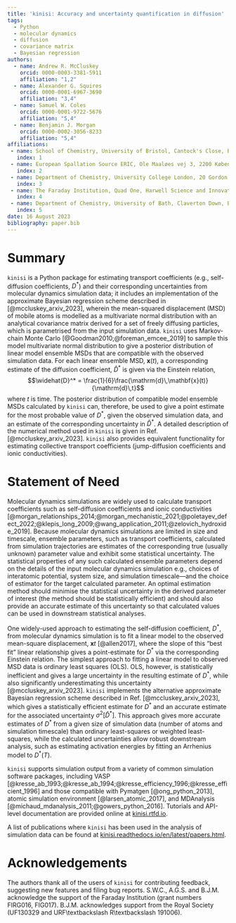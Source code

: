 ```yaml
---
title: 'kinisi: Accuracy and uncertainty quantification in diffusion'
tags:
  - Python
  - molecular dynamics
  - diffusion
  - covariance matrix
  - Bayesian regression
authors:
  - name: Andrew R. McCluskey
    orcid: 0000-0003-3381-5911
    affiliation: "1,2"
  - name: Alexander G. Squires
    orcid: 0000-0001-6967-3690
    affiliation: "3,4"
  - name: Samuel W. Coles
    orcid: 0000-0001-9722-5676
    affiliation: "5,4"
  - name: Benjamin J. Morgan
    orcid: 0000-0002-3056-8233
    affiliation: "5,4"
affiliations:
 - name: School of Chemistry, University of Bristol, Cantock's Close, Bristol, BS8 1TS, UK
   index: 1
 - name: European Spallation Source ERIC, Ole Maaløes vej 3, 2200 København N, DK
   index: 2
 - name: Department of Chemistry, University College London, 20 Gordon Street, London WC1H 0AJ, UK
   index: 3
 - name: The Faraday Institution, Quad One, Harwell Science and Innovation Campus, Didcot, OX11 0RA, UK
   index: 4
 - name: Department of Chemistry, University of Bath, Claverton Down, Bath, BA2 7AY, UK
   index: 5
date: 16 August 2023
bibliography: paper.bib
---
```


# Summary
`kinisi` is a Python package for estimating transport coefficients (e.g., self-diffusion coefficients, $D^*$) and their corresponding uncertainties from molecular dynamics simulation data; it includes an implementation of the approximate Bayesian regression scheme described in [@mccluskey_arxiv_2023], wherein the mean-squared displacement (MSD) of mobile atoms is modelled as a multivariate normal distribution with an analytical covariance matrix derived for a set of freely diffusing particles, which is parametrised from the input simulation data.
`kinisi` uses Markov-chain Monte Carlo [@Goodman2010;@foreman_emcee_2019] to sample this model multivariate normal distribution to give a posterior distribution of linear model ensemble MSDs that are compatible with the observed simulation data.
For each linear ensemble MSD, $\mathbf{x}(t)$, a corresponding estimate of the diffusion coefficient, $\widehat{D}^*$ is given via the Einstein relation,
$$\widehat{D}^* = \frac{1}{6}\frac{\mathrm{d}\,\mathbf{x}(t)}{\mathrm{d}\,t}$$
where $t$ is time.
The posterior distribution of compatible model ensemble MSDs calculated by `kinisi` can, therefore, be used to give a point estimate for the most probable value of $D^*$, given the observed simulation data, and an estimate of the corresponding uncertainty in $\widehat{D}^*$.
A detailed description of the numerical method used in `kinisi` is given in Ref. [@mccluskey_arxiv_2023].
`kinisi` also provides equivalent functionality for estimating collective transport coefficients (jump-diffusion coefficients and ionic conductivities).

# Statement of Need

Molecular dynamics simulations are widely used to calculate transport coefficients such as self-diffusion coefficients and ionic conductivities [@morgan_relationships_2014;@morgan_mechanistic_2021;@poletayev_defect_2022;@klepis_long_2009;@wang_application_2011;@zelovich_hydroxide_2019].
Because molecular dynamics simulations are limited in size and timescale, ensemble parameters, such as transport coefficients, calculated from simulation trajectories are estimates of the corresponding true (usually unknown) parameter value and exhibit some statistical uncertainty.
The statistical properties of any such calculated ensemble parameters depend on the details of the input molecular dynamics simulation e.g., choices of interatomic potential, system size, and simulation timescale—and the choice of estimator for the target calculated parameter.
An optimal estimation method should minimise the statistical uncertainty in the derived parameter of interest (the method should be statistically efficient) and should also provide an accurate estimate of this uncertainty so that calculated values can be used in downstream statistical analyses.

One widely-used approach to estimating the self-diffusion coefficient, $D^*$, from molecular dynamics simulation is to fit a linear model to the observed mean-square displacement, $\mathbf{x}t$ [@allen2017], where the slope of this &ldquo;best fit&rdquo; linear relationship gives a point-estimate for $D^*$ via the corresponding Einstein relation.
The simplest approach to fitting a linear model to observed MSD data is ordinary least squares (OLS).
OLS, however, is statistically inefficient and gives a large uncertainty in the resulting estimate of $D^*$, while also significantly underestimating this uncertainty [@mccluskey_arxiv_2023].
`kinisi` implements the alternative approximate Bayesian regression scheme described in Ref. [@mccluskey_arxiv_2023], which gives a statistically efficient estimate for $D^*$ and an accurate estimate for the associated uncertainty $\sigma^2[\widehat{D}^*]$.
This approach gives more accurate estimates of $D^*$ from a given size of simulation data (number of atoms and simulation timescale) than ordinary least-squares or weighted least-squares, while the calculated uncertainties allow robust downstream analysis, such as estimating activation energies by fitting an Arrhenius model to $D^*(T)$.

`kinisi` supports simulation output from a variety of common simulation software packages, including VASP [@kresse_ab_1993;@kresse_ab_1994;@kresse_efficiency_1996;@kresse_efficient_1996] and those compatible with Pymatgen [@ong_python_2013], atomic simulation environment [@larsen_atomic_2017], and MDAnalysis [@michaud_mdanalysis_2011;@gowers_python_2016]. 
Tutorials and API-level documentation are provided online at [kinisi.rtfd.io](https://kinisi.rtfd.io). 

A list of publications where `kinisi` has been used in the analysis of simulation data can be found at [kinisi.readthedocs.io/en/latest/papers.html](https://kinisi.readthedocs.io/en/latest/papers.html).

# Acknowledgements

The authors thank all of the users of `kinisi` for contributing feedback, suggesting new features and filing bug reports. 
S.W.C., A.G.S. and B.J.M. acknowledge the support of the Faraday Institution (grant numbers FIRG016, FIG017).
B.J.M. acknowledges support from the Royal Society (UF130329 and URF\textbackslash R\textbackslash 191006). 
